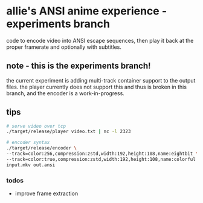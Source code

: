# allie's ANSI anime experience - experiments branch
code to encode video into ANSI escape sequences, then play it back at the proper framerate and optionally with subtitles.

## note - this is the experiments branch!
the current experiment is adding multi-track container support to the output files.
the player currently does not support this and thus is broken in this branch, and the encoder is a work-in-progress.

## tips
```bash
# serve video over tcp
./target/release/player video.txt | nc -l 2323

# encoder syntax
./target/release/encoder \
--track=color:256,compression:zstd,width:192,height:108,name:eightbit \
--track=color:true,compression:zstd,width:192,height:108,name:colorful \
input.mkv out.ansi
```

### todos
- improve frame extraction
